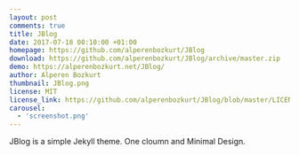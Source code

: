 ```yaml
---
layout: post
comments: true
title: JBlog
date: 2017-07-18 00:10:00 +01:00
homepage: https://github.com/alperenbozkurt/JBlog
download: https://github.com/alperenbozkurt/JBlog/archive/master.zip
demo: https://alperenbozkurt.net/JBlog/
author: Alperen Bozkurt
thumbnail: JBlog.png
license: MIT
license_link: https://github.com/alperenbozkurt/JBlog/blob/master/LICENSE
carousel:
  - 'screenshot.png'
---
```


JBlog is a simple Jekyll theme. One cloumn and Minimal Design.
